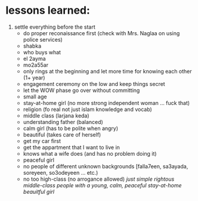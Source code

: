 # lessons learned:
1. settle everything before the start
	- do proper reconaissance first (check with Mrs. Naglaa on using police services)
	- shabka
	- who buys what
	- el 2ayma
	- mo2a55ar
	- only rings at the beginning and let more time for knowing each other (1+ year)
	- engagement ceremony on the low and keep things secret
	- let the WOW phase go over without committing
	- small age
	- stay-at-home girl (no more strong independent woman ... fuck that)
	- religion (fo real not just islam knowledge and vocab)
	- middle class (larjana keda)
	- understanding father (balanced)
	- calm girl (has to be polite when angry)
	- beautiful (takes care of herself)
	- get my car first
	- get the appartment that I want to live in
	- knows what a wife does (and has no problem doing it)
	- peaceful girl
	- no people of different unknown backgrounds [falla7een, sa3ayada, soreyeen, so3odeyeen ... etc.)
	- no too high-class (no arrogance allowed)
*just simple rightous middle-class people with a young, calm, peaceful stay-at-home beauitful girl*